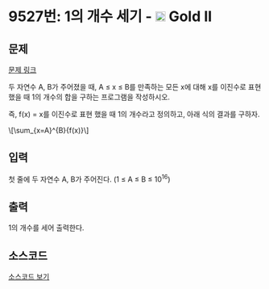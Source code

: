 # 9527번: 1의 개수 세기 - <img src="https://static.solved.ac/tier_small/14.svg" style="height:20px" /> Gold II

<!-- performance -->

<!-- 문제 제출 후 깃허브에 푸시를 했을 때 제출한 코드의 성능이 입력될 공간입니다.-->

<!-- end -->

## 문제

[문제 링크](https://boj.kr/9527)


<p>두 자연수 A, B가 주어졌을 때, A&nbsp;≤ x&nbsp;≤ B를 만족하는 모든 x에 대해 x를&nbsp;이진수로 표현했을 때 1의 개수의 합을 구하는 프로그램을 작성하시오.</p>

<p>즉, f(x) = x를 이진수로 표현 했을 때 1의 개수라고 정의하고, 아래 식의 결과를 구하자.</p>

<p>\[\sum_{x=A}^{B}{f(x)}\]</p>



## 입력


<p>첫 줄에 두 자연수 A, B가 주어진다. (1&nbsp;≤ A&nbsp;≤ B&nbsp;≤ 10<sup>16</sup>)</p>



## 출력


<p>1의 개수를 세어 출력한다.</p>



## 소스코드

[소스코드 보기](1의%20개수%20세기.cpp)